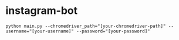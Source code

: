 # instagram-bot


`python main.py --chromedriver_path="[your-chromedriver-path]" --username="[your-username]" --password="[your-password]"`
